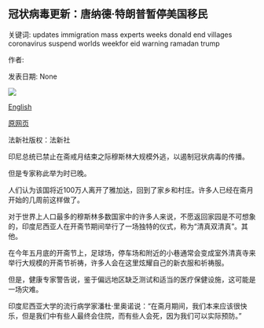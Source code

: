 ## 冠状病毒更新：唐纳德·特朗普暂停美国移民

关键词: updates immigration mass experts weeks donald end villages coronavirus suspend worlds weekfor eid warning ramadan trump

作者: 

发表日期: None

![](https://m.files.bbci.co.uk/modules/bbc-morph-news-waf-page-meta/4.1.2/bbc_news_logo.png)

[English](Coronavirus%20updates%3A%20Donald%20Trump%20to%20suspend%20US%20immigration.md)

[原网页](https://www.bbc.com/news/live/business-52363531)

法新社版权：法新社

印尼总统已禁止在斋戒月结束之际穆斯林大规模外逃，以遏制冠状病毒的传播。

但是专家称此举为时已晚。

人们认为该国将近100万人离开了雅加达，回到了家乡和村庄。许多人已经在斋月开始的几周前这样做了。

对于世界上人口最多的穆斯林多数国家中的许多人来说，不愿返回家园是不可想象的，印度尼西亚人在开斋节期间举行了一场独特的仪式，称为“清真双清真”。其他。

在今年五月底的开斋节上，足球场，停车场和附近的小巷通常会变成室外清真寺来举行大规模的开斋节祈祷，许多人会在这里炫耀自己的新衣服和祈祷服。

但是，健康专家警告说，鉴于偏远地区缺乏测试和适当的医疗保健设施，这可能是一场灾难。

印度尼西亚大学的流行病学家潘杜·里奥诺说：“在斋月期间，我们本来应该很快乐，但是我们中有些人最终会住院，而有些人会死，因为我们可以实际预防。”